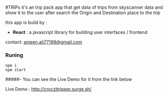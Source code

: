 #TRIPs
it's an trip pack app that get data 
of trips from skyscanner data and show it to the user
after search the Origin and Destination place to the trip

this app is build by :
- **React** : a javascript library for building user interfaces / frontend

contact: ameen.ali77198@gmail.com


### Runing

```
npm i
npm start
```


#####- You can see the Live Demo for it from the link below

Live Demo : http://croczitripper.surge.sh/


